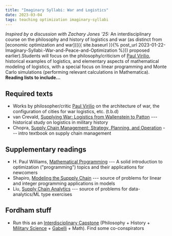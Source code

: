 ```yaml
---
title: "Imaginary Syllabi: War and Logistics"
date: 2023-03-04
tags: teaching optimization imaginary-syllabi
---
```


*Inspired by a discussion with Zachary Jones '25:* An interdisciplinary course on the philosophy and history of logistics and war (as distinct from [economic optimization and war](({{ site.baseurl }}{% post_url 2023-01-22-Imaginary-Syllabi:-War-and-Peace-and-Optimization %})) proposed earlier).Students will focus on the philosophy/criticism of [Paul Virilio](https://en.wikipedia.org/wiki/Paul_Virilio), historical examples of logistics, and elementary aspects of mathematical modeling of logistics, with a special focus on linear programming and Monte Carlo simulations (performing relevant calculations in Mathematica). **Reading lists to include...**

## Required texts

- Works by philosopher/critic [Paul Virilio](https://en.wikipedia.org/wiki/Paul_Virilio) on the architecture of war, the configuration of cities for war logistics, etc. (t.b.d)
- van Crevald, [Supplying War: Logistics from Wallenstein to Patton](https://amzn.to/3ZCXsdo) --- historical study on logistics in military history
- Chopra, [Supply Chain Management: Strategy, Planning, and Operation](https://amzn.to/3mvNJak) --- intro textbook on supply chain management


## Supplementary readings

-  H. Paul Williams, [Mathematical Programming](https://amzn.to/3kAek5m) ---  A solid introduction to optimization ("programming") topics and their applications for newcomers
- Shapiro, [Modeling the Suppply Chain](https://amzn.to/41LY5mD) --- source of problems for linear and integer programming applications in models
- Liu, [Supply Chain Analytics](https://amzn.to/3JbgjH9) --- source of problems for data-analytics/ML type exercises

## Fordham stuff

 - Run this as an [Interdisciplinary Capstone](https://bulletin.fordham.edu/undergraduate/fordham-college-core-curriculum/capstone-courses/) (Philosophy + History + [Military Science](https://bulletin.fordham.edu/undergraduate/special-academic-programs/rotc/army-rotc-military-science/#coursestext) + [Gabelli](https://www.fordham.edu/gabelli-school-of-business/academic-programs-and-admissions/undergraduate-programs/) + Math).  Find some co-conspirators


